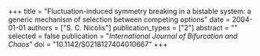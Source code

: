+++
title = "Fluctuation-induced symmetry breaking in a bistable system: a generic mechanism of selection between competing options"
date = 2004-01-01
authors = ["S. C. Nicolis"]
publication_types = ["2"]
abstract = ""
selected = false
publication = "*International Journal of Bifurcation and Chaos*"
doi = "10.1142/S0218127404010667"
+++

